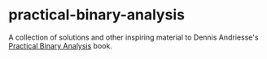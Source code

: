 # practical-binary-analysis
A collection of solutions and other inspiring material to Dennis Andriesse's [Practical Binary Analysis](https://practicalbinaryanalysis.com) book.
